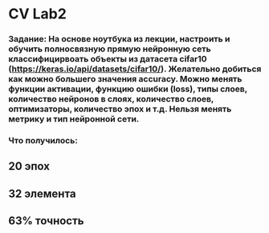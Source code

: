 # CV Lab2
### Задание: На основе ноутбука из лекции, настроить и обучить полносвязную прямую нейронную сеть классифицирвоать объекты из датасета cifar10 (https://keras.io/api/datasets/cifar10/). Желательно добиться как можно большего значения accuracy.  Можно менять функции активации, функцию ошибки (loss), типы слоев, количество нейронов в слоях, количество слоев, оптимизаторы, количество эпох и т.д. Нельзя менять метрику и тип нейронной сети. 
### Что получилось:
## 20 эпох
## 32 элемента
## 63% точность
